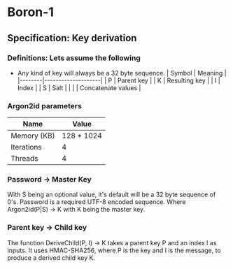 # Boron-1
## Specification: Key derivation
### Definitions: Lets assume the following
- Any kind of key will always be a 32 byte sequence.
| Symbol | Meaning            |
|--------|--------------------|
| P      | Parent key         |
| K      | Resulting key      |
| I      | Index              |
| S      | Salt               |
| \|     | Concatenate values |
### Argon2id parameters
| Name          | Value         |
| ------------- | ------------- |
| Memory (KB)   | 128 * 1024    |
| Iterations    | 4             |
| Threads       | 4             |
### Password &rarr; Master Key
With S being an optional value, it's default will be a 32 byte sequence of 0's. Password is a required UTF-8 encoded sequence. Where Argon2id(P|S) &rarr; K with K being the master key.
### Parent key &rarr; Child key
The function DeriveChild(P, I) &rarr; K takes a parent key P and an index I as inputs. It uses HMAC-SHA256, where P is the key and I is the message, to produce a derived child key K.
